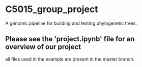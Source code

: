 # C5015_group_project
A genomic pipeline for building and testing phylogenetic trees. 

## Please see the 'project.ipynb' file for an overview of our project
all files used in the example are present in the master branch.
